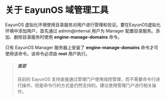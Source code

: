 # 关于 EayunOS 域管理工具

EayunOS 虚拟化环境使用目录服务对用户进行管理和验证。要在EayunOS虚拟化环境中添加用户，首先通过 admin@internal 用户为 Manager 配置目录服务。添加、删除目录服务时使用 **engine-manage-domains** 命令。

只有 EayunOS Manager 服务器上安装了 **engine-manage-domains** 命令才可使用该命令。该命令必须由 **root** 用户执行。

> ##### 重要
> 目前的 EayunOS 支持直接通过管理门户使用域控管理，而不需要命令行进行操作，但是命令行的方式是仍然支持的。建议使用管理门户进行相关操作。
